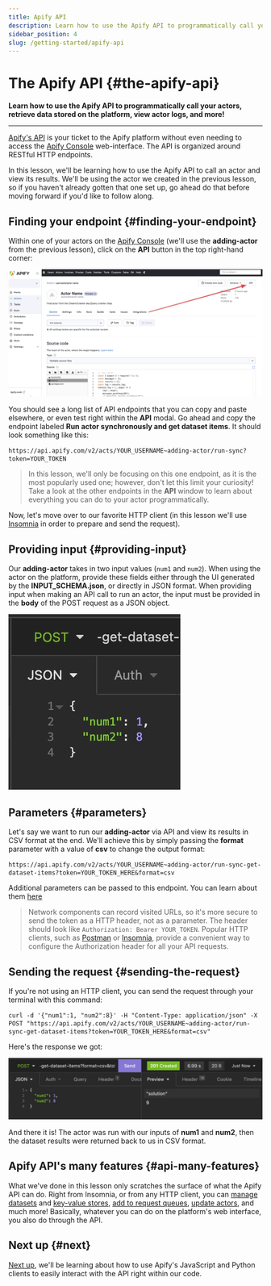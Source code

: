 ```yaml
---
title: Apify API
description: Learn how to use the Apify API to programmatically call your actors, retrieve data stored on the platform, view actor logs, and more!
sidebar_position: 4
slug: /getting-started/apify-api
---
```


# The Apify API {#the-apify-api}

**Learn how to use the Apify API to programmatically call your actors, retrieve data stored on the platform, view actor logs, and more!**

---

[Apify's API](/api/v2#/reference) is your ticket to the Apify platform without even needing to access the [Apify Console](https://console.apify.com?asrc=developers_portal) web-interface. The API is organized around RESTful HTTP endpoints.

In this lesson, we'll be learning how to use the Apify API to call an actor and view its results. We'll be using the actor we created in the previous lesson, so if you haven't already gotten that one set up, go ahead do that before moving forward if you'd like to follow along.

## Finding your endpoint {#finding-your-endpoint}

Within one of your actors on the [Apify Console](https://console.apify.com?asrc=developers_portal) (we'll use the **adding-actor** from the previous lesson), click on the **API** button in the top right-hand corner:

![The "API" button on an actor's page on the Apify Console](./images/api-tab.jpg)

You should see a long list of API endpoints that you can copy and paste elsewhere, or even test right within the **API** modal. Go ahead and copy the endpoint labeled **Run actor synchronously and get dataset items**. It should look something like this:

```text
https://api.apify.com/v2/acts/YOUR_USERNAME~adding-actor/run-sync?token=YOUR_TOKEN
```

> In this lesson, we'll only be focusing on this one endpoint, as it is the most popularly used one; however, don't let this limit your curiosity! Take a look at the other endpoints in the **API** window to learn about everything you can do to your actor programmatically.

Now, let's move over to our favorite HTTP client (in this lesson we'll use [Insomnia](../../glossary/tools/insomnia.md) in order to prepare and send the request).

## Providing input {#providing-input}

Our **adding-actor** takes in two input values (`num1` and `num2`). When using the actor on the platform, provide these fields either through the UI generated by the **INPUT_SCHEMA.json**, or directly in JSON format. When providing input when making an API call to run an actor, the input must be provided in the **body** of the POST request as a JSON object.

![Providing input](./images/provide-input.jpg)

## Parameters {#parameters}

Let's say we want to run our **adding-actor** via API and view its results in CSV format at the end. We'll achieve this by simply passing the **format** parameter with a value of **csv** to change the output format:

```text
https://api.apify.com/v2/acts/YOUR_USERNAME~adding-actor/run-sync-get-dataset-items?token=YOUR_TOKEN_HERE&format=csv
```

Additional parameters can be passed to this endpoint. You can learn about them [here](/api/v2#/reference/actors/run-actor-synchronously-and-get-dataset-items/run-actor-synchronously-with-input-and-get-dataset-items)

> Network components can record visited URLs, so it's more secure to send the token as a HTTP header, not as a parameter. The header should look like `Authorization: Bearer YOUR_TOKEN`. Popular HTTP clients, such as [Postman](../../glossary/tools/postman.md) or [Insomnia](../../glossary/tools/insomnia.md), provide a convenient way to configure the Authorization header for all your API requests.

## Sending the request {#sending-the-request}

If you're not using an HTTP client, you can send the request through your terminal with this command:

```curl
curl -d '{"num1":1, "num2":8}' -H "Content-Type: application/json" -X POST "https://api.apify.com/v2/acts/YOUR_USERNAME~adding-actor/run-sync-get-dataset-items?token=YOUR_TOKEN_HERE&format=csv"
```

Here's the response we got:

![API response](./images/api-csv-response.png)

And there it is! The actor was run with our inputs of **num1** and **num2**, then the dataset results were returned back to us in CSV format.

## Apify API's many features {#api-many-features}

What we've done in this lesson only scratches the surface of what the Apify API can do. Right from Insomnia, or from any HTTP client, you can [manage datasets](/api/v2#/reference/datasets/dataset/get-dataset) and [key-value stores](/api/v2#/reference/key-value-stores/key-collection/get-dataset), [add to request queues](/api/v2#/reference/request-queues/queue-collection/add-request), [update actors](/api/v2#/reference/actors/actor-object/add-request), and much more! Basically, whatever you can do on the platform's web interface, you also do through the API.

## Next up {#next}

[Next up](./apify_client.md), we'll be learning about how to use Apify's JavaScript and Python clients to easily interact with the API right within our code.

<!-- Note: From the previous version of this lesson, some now unused but useful images still remain.

- actor-settings-id.jpg
- api-error.jpg

 -->
